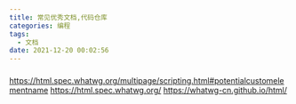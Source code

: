 ```yaml
---
title: 常见优秀文档,代码仓库
categories: 编程
tags:
  - 文档
date: 2021-12-20 00:02:56
---
```

### 
https://html.spec.whatwg.org/multipage/scripting.html#potentialcustomelementname
https://html.spec.whatwg.org/
https://whatwg-cn.github.io/html/
